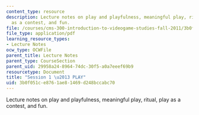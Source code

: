 ```yaml
---
content_type: resource
description: Lecture notes on play and playfulness, meaningful play, ritual, play
  as a contest, and fun.
file: /courses/cms-300-introduction-to-videogame-studies-fall-2011/3b0f051ce8761ae81469d248bccabc70_MITCMS_300F11_session_1.pdf
file_type: application/pdf
learning_resource_types:
- Lecture Notes
ocw_type: OCWFile
parent_title: Lecture Notes
parent_type: CourseSection
parent_uid: 29958a24-8964-74dc-30f5-a0a7eeef69b9
resourcetype: Document
title: "Session 1 \u2013 PLAY"
uid: 3b0f051c-e876-1ae8-1469-d248bccabc70
---
```

Lecture notes on play and playfulness, meaningful play, ritual, play as a contest, and fun.

